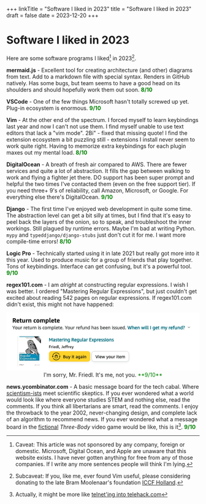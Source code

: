 +++
linkTitle = "Software I liked in 2023"
title = "Software I liked in 2023"
draft = false
date = 2023-12-20
+++

# Software I liked in 2023

Here are some software programs I liked[^caveat] in 2023[^subcaveat].

**mermaid.js** - Excellent tool for creating architecture (and other) diagrams from text. Add to a markdown file with special syntax. Renders in GitHub natively. Has some bugs, but team seems to have a good head on its shoulders and should hopefully work them out soon. <font color = "green">**8/10**</font>

**VSCode** - One of the few things Microsoft hasn't totally screwed up yet. Plug-in ecosystem is enormous. <font color = "green">**9/10**</font>

**Vim** - At the other end of the spectrum. I forced myself to learn keybindings last year and now I can't not use them. I find myself unable to use text editors that lack a "vim mode". 2Bi" - fixed that missing quote! I find the extension ecosystem a bit puzzling still - extensions I install never seem to work quite right. Having to memorize extra keybindings for each plugin maxes out my mental load. <font color = "green">**8/10**</font>

**DigitalOcean** - A breath of fresh air compared to AWS. There are fewer services and quite a lot of abstraction. It fills the gap between walking to work and flying a fighter jet there. DO support has been super prompt and helpful the two times I've contacted them (even on the free support tier). If you need three+ 9's of reliability, call Amazon, Microsoft, or Google. For everything else there's DigitalOcean. <font color = "green">**9/10**</font>

**Django** - The first time I've enjoyed web development in quite some time. The abstraction level can get a bit silly at times, but I find that it's easy to peel back the layers of the onion, so to speak, and troubleshoot the inner workings. Still plagued by runtime errors. Maybe I'm bad at writing Python. `mypy` and `typeddjango/django-stubs` just don't cut it for me. I want more compile-time errors! <font color = "green">**8/10**</font>

**Logic Pro** - Technically started using it in late 2021 but really got more into it this year. Used to produce music for a group of friends that play together. Tons of keybindings. Interface can get confusing, but it's a powerful tool. <font color = "green">**9/10**</font>

**regex101.com** - I am _alright_ at constructing regular expressions. I wish I was better. I ordered "Mastering Regular Expressions", but just couldn't get excited about reading 542 pages on regular expressions. If regex101.com didn't exist, this might not have happened:

<img title = "Returning Regex 101" alt = "Returning Regex 101" src = "/blog/assets/2023-things-i-liked/regex-return.png">
<figcaption style = 'text-align: center;'>I'm sorry, Mr. Friedl. It's me, not you. <font color = "green">**9/10**</font></figcaption>


**news.ycombinator.com** - A basic message board for the tech cabal. Where [scientism-ists](https://en.wikipedia.org/wiki/Scientism) meet scientific skeptics. If you ever wondered what a world would look like where everyone studies STEM and nothing else, read the comments. If you think all libertarians are smart, read the comments. I enjoy the throwback to the year 2002, never-changing design, and complete lack of an algorithm to recommend news. If you ever wondered what a message board in the [fictional](https://en.wikipedia.org/wiki/The_Three-Body_Problem_(novel)) _Three-Body_ video game would be like, this is it[^msg-board]. <font color = "green">**9/10**</font>

[^caveat]: Caveat: This article was not sponsored by any company, foreign or domestic. Microsoft, Digital Ocean, and Apple are unaware that this website exists. I have never gotten anything for free from any of those companies. If I write any more sentences people will think I'm lying.

[^subcaveat]: Subcaveat: If you, like me, ever found Vim useful, please considering donating to the late Bram Moolenaar's foundation [ICCF Holland](https://www.vim.org/sponsor/index.php).

[^msg-board]: Actually, it might be more like [telnet'ing into telehack.com](https://telehack.com/)

